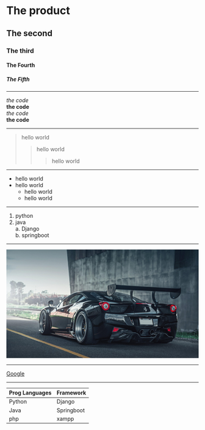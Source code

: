 # The product
## The second
### The third
#### The Fourth
##### The Fifth

---

*the code*  
**the code**  
_the code_  
__the code__

---

> hello world
>> hello world
>>> hello world

---

* hello world
* hello world
    * hello world
    * hello world

---

1. python
2. java  
    a. Django  
    b. springboot

---

![car](./backiee-86074.jpg)

---

[Google](https://www.google.com)

---

| Prog Languages | Framework |
| -------------- | --------- |
| Python         | Django    |
| Java           | Springboot|
| php            | xampp     |